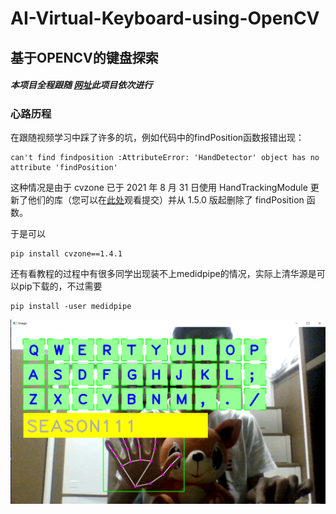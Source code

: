# AI-Virtual-Keyboard-using-OpenCV
## 基于OPENCV的键盘探索

##### 本项目全程跟随 [网址](https://www.computervision.zone/lessons/video-lesson-4/)此项目依次进行

### 心路历程

在跟随视频学习中踩了许多的坑，例如代码中的findPosition函数报错出现：

```
can't find findposition :AttributeError: 'HandDetector' object has no attribute 'findPosition'
```

这种情况是由于 cvzone 已于 2021 年 8 月 31 日使用 HandTrackingModule 更新了他们的库（您可以在[此处](https://github.com/cvzone/cvzone/commits/master)观看提交）并从 1.5.0 版起删除了 findPosition 函数。

于是可以

```
pip install cvzone==1.4.1
```

还有看教程的过程中有很多同学出现装不上medidpipe的情况，实际上清华源是可以pip下载的，不过需要

```
pip install -user medidpipe
```

![如图](https://github.com/Season111/AI-Virtual-Keyboard-using-OpenCV-/blob/main/image/123.png)
